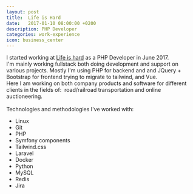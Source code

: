 ```yaml
---
layout: post
title:  Life is Hard
date:   2017-01-10 08:00:00 +0200
description: PHP Developer
categories: work-experience
icon: business_center
---
```

I started working at [Life is hard][lih] as a PHP Developer in June 2017.
<br/>
I'm mainly working fullstack both doing development and support on various projects. Mostly I'm using PHP for backend and and JQuery + Bootstrap for frontend trying to migrate to tailwind, and Vue.
<br>
Here I am working on both company products and software for different clients in the fields of:&nbsp;&nbsp;road/railroad transportation and online auctioneering.
<br />
<br />
Technologies and methodologies I've worked with:

* Linux
* Git
* PHP
* Symfony components
* Tailwind.css
* Laravel
* Docker
* Python
* MySQL
* Redis
* Jira


[altom]: https://altom.com/
[sbtm]: http://www.satisfice.com/sbtm/
[lih]: https://www.lifeishard.ro/